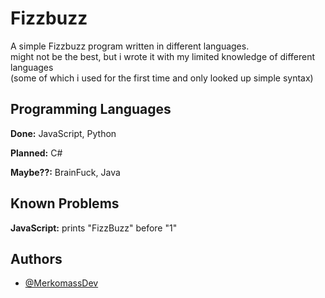 # Fizzbuzz

A simple Fizzbuzz program written in different languages.   
might not be the best, but i wrote it with my limited knowledge of different languages   
(some of which i used for the first time and only looked up simple syntax)

## Programming Languages

**Done:** JavaScript, Python

**Planned:** C#

**Maybe??:** BrainFuck, Java

## Known Problems

**JavaScript:** prints "FizzBuzz" before "1"

## Authors

- [@MerkomassDev](https://github.com/MerkomassDev)
